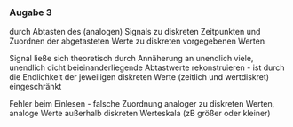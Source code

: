### Augabe 3

durch Abtasten des (analogen) Signals zu diskreten Zeitpunkten und Zuordnen der abgetasteten Werte zu diskreten vorgegebenen Werten

Signal ließe sich theoretisch durch Annäherung an unendlich viele, unendlich dicht beieinanderliegende Abtastwerte rekonstruieren - ist durch die Endlichkeit der jeweiligen diskreten Werte (zeitlich und wertdiskret) eingeschränkt

Fehler beim Einlesen - falsche Zuordnung analoger zu diskreten Werten,
analoge Werte außerhalb diskreten Werteskala (zB größer oder kleiner)
